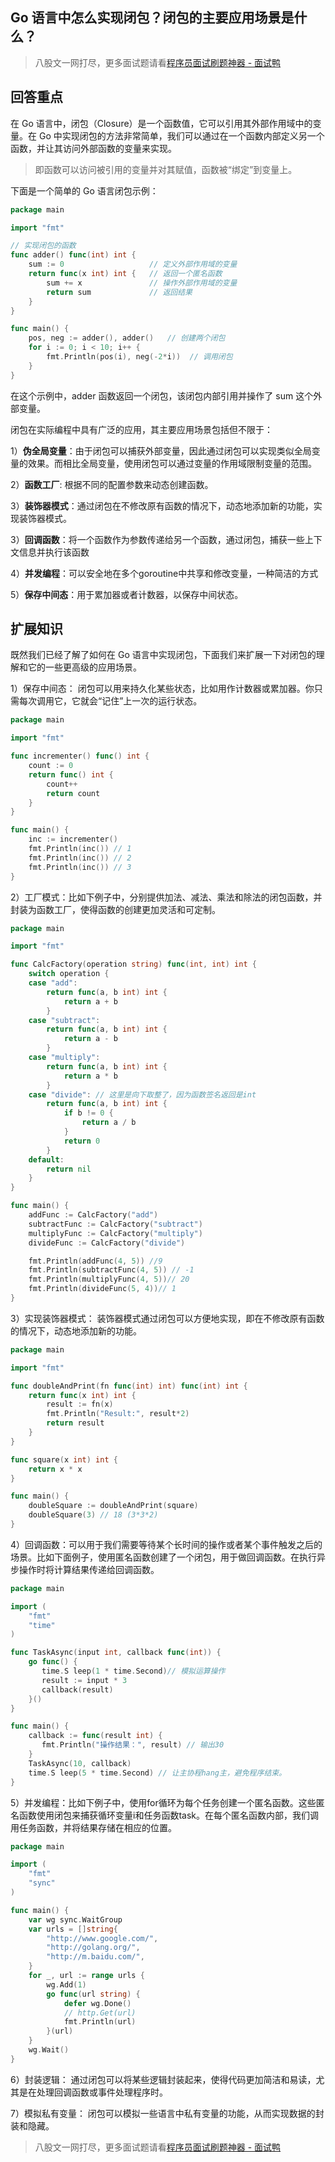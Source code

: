 ## Go 语言中怎么实现闭包？闭包的主要应用场景是什么？
> 八股文一网打尽，更多面试题请看[程序员面试刷题神器 - 面试鸭](https://www.mianshiya.com/)

## 回答重点

在 Go 语言中，闭包（Closure）是一个函数值，它可以引用其外部作用域中的变量。在 Go 中实现闭包的方法非常简单，我们可以通过在一个函数内部定义另一个函数，并让其访问外部函数的变量来实现。

> 即函数可以访问被引用的变量并对其赋值，函数被“绑定”到变量上。

下面是一个简单的 Go 语言闭包示例：

```go
package main

import "fmt"

// 实现闭包的函数
func adder() func(int) int {
    sum := 0                   // 定义外部作用域的变量
    return func(x int) int {   // 返回一个匿名函数
        sum += x               // 操作外部作用域的变量
        return sum             // 返回结果
    }
}

func main() {
    pos, neg := adder(), adder()   // 创建两个闭包
    for i := 0; i < 10; i++ {
        fmt.Println(pos(i), neg(-2*i))  // 调用闭包
    }
}
```
在这个示例中，adder 函数返回一个闭包，该闭包内部引用并操作了 sum 这个外部变量。

闭包在实际编程中具有广泛的应用，其主要应用场景包括但不限于：

1）**伪全局变量**：由于闭包可以捕获外部变量，因此通过闭包可以实现类似全局变量的效果。而相比全局变量，使用闭包可以通过变量的作用域限制变量的范围。

2）**函数工厂**: 根据不同的配置参数来动态创建函数。

3）**装饰器模式**：通过闭包在不修改原有函数的情况下，动态地添加新的功能，实现装饰器模式。

3）**回调函数**：将一个函数作为参数传递给另一个函数，通过闭包，捕获一些上下文信息并执行该函数

4）**并发编程**：可以安全地在多个goroutine中共享和修改变量，一种简洁的方式

5）**保存中间态**：用于累加器或者计数器，以保存中间状态。

## 扩展知识

既然我们已经了解了如何在 Go 语言中实现闭包，下面我们来扩展一下对闭包的理解和它的一些更高级的应用场景。

1）保存中间态： 闭包可以用来持久化某些状态，比如用作计数器或累加器。你只需每次调用它，它就会“记住”上一次的运行状态。

```go
package main

import "fmt"

func incrementer() func() int {
    count := 0
    return func() int {
        count++
        return count
    }
}

func main() {
    inc := incrementer()
    fmt.Println(inc()) // 1
    fmt.Println(inc()) // 2
    fmt.Println(inc()) // 3
}
```

2）工厂模式：比如下例子中，分别提供加法、减法、乘法和除法的闭包函数，并封装为函数工厂，使得函数的创建更加灵活和可定制。

```go
package main

import "fmt"

func CalcFactory(operation string) func(int, int) int {
	switch operation {
	case "add":
		return func(a, b int) int {
			return a + b
		}
	case "subtract":
		return func(a, b int) int {
			return a - b
		}
	case "multiply":
		return func(a, b int) int {
			return a * b
		}
	case "divide": // 这里是向下取整了，因为函数签名返回是int
		return func(a, b int) int {
			if b != 0 {
				return a / b
			}
			return 0
		}
	default:
		return nil
	}
}

func main() {
	addFunc := CalcFactory("add")
	subtractFunc := CalcFactory("subtract")
	multiplyFunc := CalcFactory("multiply")
	divideFunc := CalcFactory("divide")

	fmt.Println(addFunc(4, 5)) //9
	fmt.Println(subtractFunc(4, 5)) // -1
	fmt.Println(multiplyFunc(4, 5))// 20
	fmt.Println(divideFunc(5, 4))// 1
}

```
3）实现装饰器模式： 装饰器模式通过闭包可以方便地实现，即在不修改原有函数的情况下，动态地添加新的功能。

```go
package main

import "fmt"

func doubleAndPrint(fn func(int) int) func(int) int {
    return func(x int) int {
        result := fn(x)
        fmt.Println("Result:", result*2)
        return result
    }
}

func square(x int) int {
    return x * x
}

func main() {
    doubleSquare := doubleAndPrint(square)
    doubleSquare(3) // 18 (3*3*2)
}
```

4）回调函数：可以用于我们需要等待某个长时间的操作或者某个事件触发之后的场景。比如下面例子，使用匿名函数创建了一个闭包，用于做回调函数。在执行异步操作时将计算结果传递给回调函数。

```go
package main

import (
    "fmt"
    "time"
)

func TaskAsync(input int, callback func(int)) {
    go func() {
       time.S leep(1 * time.Second)// 模拟运算操作
       result := input * 3
       callback(result)
    }()
}

func main() {
    callback := func(result int) {
       fmt.Println("操作结果：", result) // 输出30
    }
    TaskAsync(10, callback) 
    time.S leep(5 * time.Second) // 让主协程hang主，避免程序结束。
}

```

5）并发编程：比如下例子中，使用for循环为每个任务创建一个匿名函数。这些匿名函数使用闭包来捕获循环变量i和任务函数task。在每个匿名函数内部，我们调用任务函数，并将结果存储在相应的位置。
```go
package main

import (
	"fmt"
	"sync"
)

func main() {
	var wg sync.WaitGroup
	var urls = []string{
		"http://www.google.com/",
		"http://golang.org/",
		"http://m.baidu.com/",
	}
	for _, url := range urls {
		wg.Add(1)
		go func(url string) {
			defer wg.Done()
			// http.Get(url)
			fmt.Println(url)
		}(url)
	}
	wg.Wait()
}
```
6）封装逻辑： 通过闭包可以将某些逻辑封装起来，使得代码更加简洁和易读，尤其是在处理回调函数或事件处理程序时。

7）模拟私有变量： 闭包可以模拟一些语言中私有变量的功能，从而实现数据的封装和隐藏。

> 八股文一网打尽，更多面试题请看[程序员面试刷题神器 - 面试鸭](https://www.mianshiya.com/)